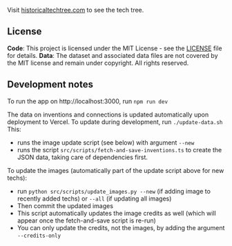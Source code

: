 Visit [historicaltechtree.com](https://www.historicaltechtree.com/) to see the tech tree. 

## License

**Code**: This project is licensed under the MIT License - see the [LICENSE](LICENSE) file for details.
**Data**: The dataset and associated data files are not covered by the MIT license and remain under copyright. All rights reserved.

## Development notes

To run the app on http://localhost:3000, run `npm run dev`

The data on inventions and connections is updated automatically upon deployment to Vercel. To update during development, run
`./update-data.sh`
This:
- runs the image update script (see below) with argument `--new`
- runs the script `src/scripts/fetch-and-save-inventions.ts` to create the JSON data, taking care of dependencies first.

To update the images (automatically part of the update script above for new techs):
- run `python src/scripts/update_images.py --new` (if adding image to recently added techs) or `--all` (if updating all images)
- Then commit the updated images
- This script automatically updates the image credits as well (which will appear once the fetch-and-save script is re-run)
- You can only update the credits, not the images, by adding the argument `--credits-only`
